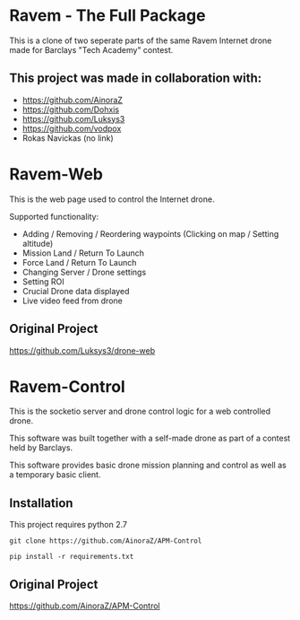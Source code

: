 # Ravem - The Full Package

This is a clone of two seperate parts of the same Ravem Internet drone made for Barclays "Tech Academy" contest.

## This project was made in collaboration with:
* https://github.com/AinoraZ
* https://github.com/Dohxis
* https://github.com/Luksys3
* https://github.com/vodpox
* Rokas Navickas (no link)

# Ravem-Web

This is the web page used to control the Internet drone.

Supported functionality:
* Adding / Removing / Reordering waypoints (Clicking on map / Setting altitude)
* Mission Land / Return To Launch
* Force Land / Return To Launch
* Changing Server / Drone settings
* Setting ROI
* Crucial Drone data displayed
* Live video feed from drone

## Original Project
https://github.com/Luksys3/drone-web

# Ravem-Control

This is the socketio server and drone control logic for a web controlled drone.

This software was built together with a self-made drone as part of a contest held by Barclays. 

This software provides basic drone mission planning and control as well as a temporary basic client.

## Installation

This project requires python 2.7

`git clone https://github.com/AinoraZ/APM-Control`

`pip install -r requirements.txt`

## Original Project
https://github.com/AinoraZ/APM-Control



